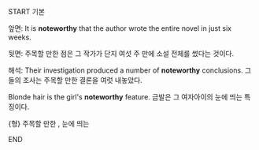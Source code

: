 START
기본

앞면:
It is **noteworthy** that the author wrote the entire novel in just six weeks.  

뒷면:
주목할 만한 점은 그 작가가 단지 여섯 주 만에 소설 전체를 썼다는 것이다.

해석:
Their investigation produced a number of **noteworthy** conclusions. 
그들의 조사는 주목할 만한 결론을 여럿 내놓았다.

Blonde hair is the girl's **noteworthy** feature. 
금발은 그 여자아이의 눈에 띄는 특징이다.

{형} 주목할 만한 , 눈에 띄는
<!--ID: 1747104094527-->
END
